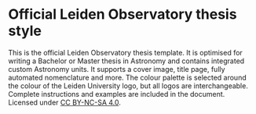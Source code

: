 # Official Leiden Observatory thesis style
This is the official Leiden Observatory thesis template. It is optimised for writing a Bachelor or Master thesis in Astronomy and contains integrated custom Astronomy units. It supports a cover image, title page, fully automated nomenclature and more. The colour palette is selected around the colour of the Leiden University logo, but all logos are interchangeable. Complete instructions and examples are included in the document. Licensed under [CC BY-NC-SA 4.0](https://creativecommons.org/licenses/by-nc-sa/4.0/).